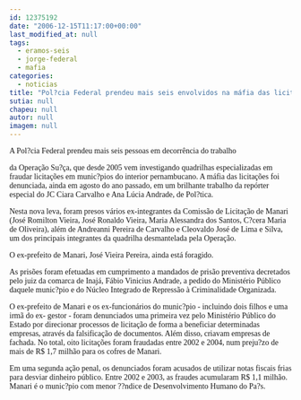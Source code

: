 ```yaml
---
id: 12375192
date: "2006-12-15T11:17:00+00:00"
last_modified_at: null
tags:
  - eramos-seis
  - jorge-federal
  - mafia
categories:
  - noticias
title: "Pol?cia Federal prendeu mais seis envolvidos na máfia das licitações de Manari"
sutia: null
chapeu: null
autor: null
imagem: null
---
```

<p><P><FONT face=Verdana>A Pol?cia Federal prendeu mais seis pessoas em decorrência do trabalho</p>
<p> da Operação Su?ça, que desde 2005 vem investigando quadrilhas especializadas em fraudar licitações em munic?pios do interior pernambucano. A máfia das licitações foi denunciada, ainda em agosto do ano passado,&nbsp;em um brilhante trabalho&nbsp;da repórter especial do JC Ciara Carvalho e Ana Lúcia Andrade, de Pol?tica. </FONT></P></p>
<p><P><FONT face=Verdana>Nesta nova leva, foram presos vários ex-integrantes da Comissão de Licitação de Manari (José Romilton Vieira, José Ronaldo Vieira, Maria Alessandra dos Santos, C?cera Maria de Oliveira), além de Andreanni Pereira de Carvalho e Cleovaldo José de Lima e Silva, um dos principais integrantes da quadrilha desmantelada pela Operação. </FONT></P></p>
<p><P><FONT face=Verdana>O ex-prefeito de Manari, José Vieira Pereira, ainda está foragido.</FONT></P></p>
<p><P><FONT face=Verdana>As prisões foram efetuadas em cumprimento a mandados de prisão preventiva decretados pelo juiz da comarca de Inajá, Fábio Vinicius Andrade, a pedido do Ministério Público daquele munic?pio e do Núcleo Integrado de Repressão à Criminalidade Organizada.</FONT></P></p>
<p><P><FONT face=Verdana>O ex-prefeito de Manari e os ex-funcionários do munic?pio - incluindo dois filhos e uma irmã do ex- gestor - foram denunciados uma primeira vez pelo Ministério Público do Estado por direcionar processos de licitação de forma a beneficiar determinadas empresas, através da falsificação de documentos. Além disso, criavam empresas de fachada. No total, oito licitações foram fraudadas entre 2002 e 2004, num preju?zo de mais de R$ 1,7 milhão para os cofres de Manari.</FONT></P></p>
<p><P><FONT face=Verdana>Em uma segunda ação penal, os denunciados foram acusados de utilizar notas fiscais frias para desviar dinheiro público. Entre 2002 e 2003, as fraudes acumularam R$ 1,1 milhão. Manari é o munic?pio com menor ??ndice de Desenvolvimento Humano do Pa?s.</FONT></P> </p>
